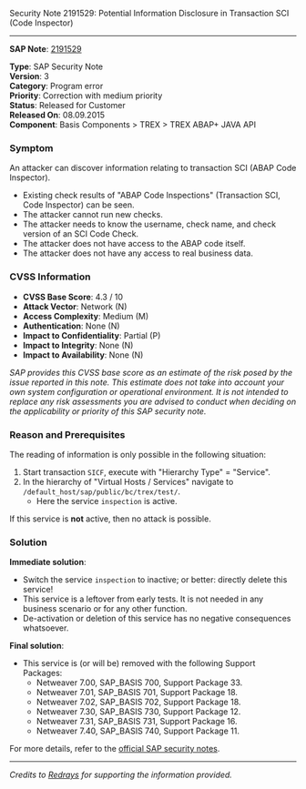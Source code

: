 Security Note 2191529: Potential Information Disclosure in Transaction SCI (Code Inspector)

---

**SAP Note**: [2191529](https://me.sap.com/notes/0002191529)

**Type**: SAP Security Note  
**Version**: 3  
**Category**: Program error  
**Priority**: Correction with medium priority  
**Status**: Released for Customer  
**Released On**: 08.09.2015  
**Component**: Basis Components > TREX > TREX ABAP+ JAVA API

### Symptom

An attacker can discover information relating to transaction SCI (ABAP Code Inspector).

- Existing check results of "ABAP Code Inspections" (Transaction SCI, Code Inspector) can be seen.
- The attacker cannot run new checks.
- The attacker needs to know the username, check name, and check version of an SCI Code Check.
- The attacker does not have access to the ABAP code itself.
- The attacker does not have any access to real business data.

### CVSS Information

- **CVSS Base Score**: 4.3 / 10
- **Attack Vector**: Network (N)
- **Access Complexity**: Medium (M)
- **Authentication**: None (N)
- **Impact to Confidentiality**: Partial (P)
- **Impact to Integrity**: None (N)
- **Impact to Availability**: None (N)

*SAP provides this CVSS base score as an estimate of the risk posed by the issue reported in this note. This estimate does not take into account your own system configuration or operational environment. It is not intended to replace any risk assessments you are advised to conduct when deciding on the applicability or priority of this SAP security note.*

### Reason and Prerequisites

The reading of information is only possible in the following situation:
1. Start transaction `SICF`, execute with "Hierarchy Type" = "Service".
2. In the hierarchy of "Virtual Hosts / Services" navigate to `/default_host/sap/public/bc/trex/test/`.
   - Here the service `inspection` is active.

If this service is **not** active, then no attack is possible.

### Solution

**Immediate solution**:
- Switch the service `inspection` to inactive; or better: directly delete this service!
- This service is a leftover from early tests. It is not needed in any business scenario or for any other function.
- De-activation or deletion of this service has no negative consequences whatsoever.

**Final solution**:
- This service is (or will be) removed with the following Support Packages:
  - Netweaver 7.00, SAP_BASIS 700, Support Package 33.
  - Netweaver 7.01, SAP_BASIS 701, Support Package 18.
  - Netweaver 7.02, SAP_BASIS 702, Support Package 18.
  - Netweaver 7.30, SAP_BASIS 730, Support Package 12.
  - Netweaver 7.31, SAP_BASIS 731, Support Package 16.
  - Netweaver 7.40, SAP_BASIS 740, Support Package 11.

For more details, refer to the [official SAP security notes](https://me.sap.com/notes/0002191529).

---

*Credits to [Redrays](https://redrays.io) for supporting the information provided.*